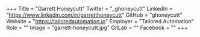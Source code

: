 +++
Title = "Garrett Honeycutt"
Twitter = "_ghoneycutt"
LinkedIn = "https://www.linkedin.com/in/garretthoneycutt"
GitHub = "ghoneycutt"
Website = "https://tailoredautomation.io"
Employer = "Tailored Automation"
Role = ""
Image = "garrett-honeycutt.jpg"
GitLab = ""
Facebook = ""
+++
